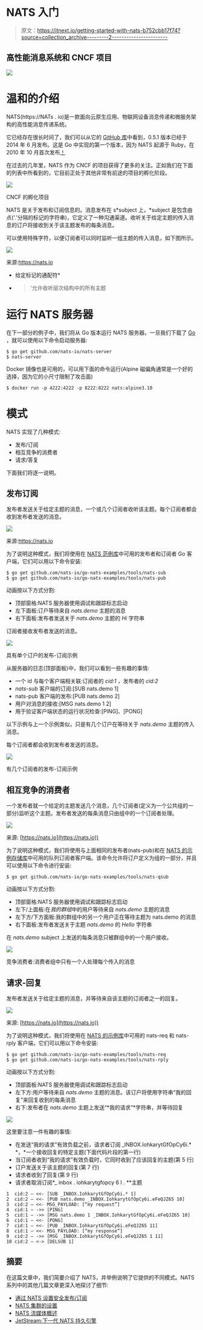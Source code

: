 # NATS 入门

> 原文：<https://itnext.io/getting-started-with-nats-b752cbb17f74?source=collection_archive---------2----------------------->

## 高性能消息系统和 CNCF 项目

![](img/b3da38eca269cbe907bd7f54188c64f0.png)

# 温和的介绍

NATS(https://NATs . io)是一款面向云原生应用、物联网设备消息传递和微服务架构的高性能消息传递系统。

它已经存在很长时间了，我们可以从它的 [GitHub 库](https://github.com/nats-io)中看到，0.5.1 版本已经于 2014 年 6 月发布。这是 Go 中实现的第一个版本，因为 NATS 起源于 Ruby，在 2010 年 10 月首次发布[！](https://github.com/nats-io/nats.rb/commits/master?after=77d8a8e1d5e6ea081086718a6c565642a197ab5f+699)

在过去的几年里，NATS 作为 CNCF 的项目获得了更多的关注。正如我们在下面的列表中所看到的，它目前正处于其他非常有前途的项目的孵化阶段。

![](img/adf37bb0e3d2b68bb9c86bc7a86e7499.png)

CNCF 的孵化项目

NATS 是关于发布和订阅信息的。消息发布在 s*subject 上，*subject 是包含由点('.'分隔的标记的字符串)，它定义了一种沟通渠道。收听关于给定主题的传入消息的订户将接收到关于该主题发布的每条消息。

可以使用特殊字符，以便订阅者可以同时监听一组主题的传入消息，如下图所示。

![](img/5b17007492a4aad478786b43496b7ac5.png)

来源:https://nats.io

*   给定标记的通配符*
*   >'允许收听层次结构中的所有主题

# 运行 NATS 服务器

在下一部分的例子中，我们将从 Go 版本运行 NATS 服务器。一旦我们下载了 [Go](https://golang.org/dl/) ，就可以使用以下命令启动服务器:

```
$ go get github.com/nats-io/nats-server
$ nats-server
```

Docker 镜像也是可用的，可以用下面的命令运行(Alpine 磁偏角通常是一个好的选择，因为它的小尺寸限制了攻击面)

```
$ docker run -p 4222:4222 -p 8222:8222 nats:alpine3.10
```

# 模式

NATS 实现了几种模式:

*   发布/订阅
*   相互竞争的消费者
*   请求/答复

下面我们将逐一说明。

## 发布订阅

发布者发送关于给定主题的消息，一个或几个订阅者收听该主题。每个订阅者都会收到发布者发送的消息。

![](img/3bf4e878c8f2b5ea49ea542fefa29d3d.png)

来源:https://nats.io

为了说明这种模式，我们将使用在 [NATS 范例库](https://github.com/nats-io/go-nats-examples/tree/master/tools)中可用的发布者和订阅者 Go 客户端，它们可以用以下命令安装:

```
$ go get github.com/nats-io/go-nats-examples/tools/nats-sub
$ go get github.com/nats-io/go-nats-examples/tools/nats-pub
```

动画按以下方式分割:

*   顶部窗格:NATS 服务器使用调试和跟踪标志启动
*   左下面板:订户等待来自 *nats.demo* 主题的消息
*   右下面板:发布者发送关于 *nats.demo* 主题的 *Hi* 字符串

订阅者接收发布者发送的消息。

![](img/58d377e8ec8bbea194f44d30ababdfbb.png)

具有单个订户的发布-订阅示例

从服务器的日志(顶部面板)中，我们可以看到一些有趣的事情:

*   一个 id 与每个客户端相关联:订阅者的 *cid:1* ，发布者的 *cid:2*
*   *nats-sub* 客户端的订阅:[SUB nats.demo 1]
*   nats-pub 客户端的发布:[PUB nats.demo 2]
*   用户对消息的接收:[MSG nats.demo 1 2]
*   用于验证客户端状态的运行状况检查:[PING]、[PONG]

以下示例与上一个示例类似，只是有几个订户在等待关于 *nats.demo* 主题的传入消息。

每个订阅者都会收到发布者发送的消息。

![](img/37ac6663edcedececcaea31406b9dc30.png)

有几个订阅者的发布-订阅示例

## 相互竞争的消费者

一个发布者就一个给定的主题发送几个消息，几个订阅者(定义为一个公共组的一部分)监听这个主题。发布者发送的每条消息只由组中的一个订阅者处理。

![](img/081233ea4502ad4a0094900f58dedfe3.png)

来源: [https://nats.io](https://nats.io))

为了说明这种模式，我们将使用与上面相同的发布者(nats-pub)和在 [NATS 的示例存储库](https://github.com/nats-io/go-nats-examples/tree/master/tools)中可用的队列订阅者客户端。该命令允许将订户定义为组的一部分，并且可以使用以下命令进行安装:

```
$ go get github.com/nats-io/go-nats-examples/tools/nats-qsub
```

动画按以下方式分割:

*   顶部窗格:NATS 服务器使用调试和跟踪标志启动
*   左下/上面板:在*我的群组*中的用户等待来自 *nats.demo* 主题的消息
*   左下方/下方面板:我的群组中的另一个用户正在等待主题为 nats.demo 的消息
*   右下面板:发布者发送关于主题 *nats.demo* 的 *Hello* 字符串

在 *nats.demo* subject 上发送的每条消息只被群组中的一个用户接收。

![](img/2961df7978115ffa10f1de86086ea72b.png)

竞争消费者:消费者组中只有一个人处理每个传入的消息

## 请求-回复

发布者发送关于给定主题的消息，并等待来自该主题的订阅者之一的回复。

![](img/18b629dc2d853b9001a35066f1017563.png)

来源: [https://nats.io](https://nats.io))

为了说明这种模式，我们将使用在 [NATS 的示例库](https://github.com/nats-io/go-nats-examples/tree/master/tools)中可用的 nats-req 和 nats-rply 客户端，它们可以用以下命令安装:

```
$ go get github.com/nats-io/go-nats-examples/tools/nats-req
$ go get github.com/nats-io/go-nats-examples/tools/nats-rply
```

动画按以下方式分割:

*   顶部面板:NATS 服务器使用调试和跟踪标志启动
*   左下方:用户等待来自 *nats.demo* 主题的消息。该订户将使用字符串“我的回复”来回复收到的每条消息
*   右下:发布者在 *nats.demo* 主题上发送“*我的请求”*字符串，并等待回复

![](img/b6ea71135041080064216818d5a53cfd.png)

这里要注意一件有趣的事情:

*   在发送“我的请求”有效负载之前，请求者订阅 _INBOX.IohkarytGfOpCy6i.* *，*一个接收回复的特定主题(下面代码片段的第一行)
*   当订阅者收到“我的请求”有效负载时，它同时收到了应该回复的主题(第 5 行)
*   订户发送关于该主题的回复(第 7 行)
*   请求者收到了回复(第 9 行)
*   请求者取消订阅*_ inbox . iohkarytgfopcy 6 I . **主题

```
1  cid:2 — <<- [SUB _INBOX.IohkarytGfOpCy6i.* 1]
2  cid:2 — <<- [PUB nats.demo _INBOX.IohkarytGfOpCy6i.eFeQJZ65 10]
3  cid:2 — <<- MSG_PAYLOAD: [“my request”]
4  cid:1 — ->> [PING]
5  cid:1 — ->> [MSG nats.demo 1 _INBOX.IohkarytGfOpCy6i.eFeQJZ65 10]
6  cid:1 — <<- [PONG]
7  cid:1 — <<- [PUB _INBOX.IohkarytGfOpCy6i.eFeQJZ65 11]
8  cid:1 — <<- MSG_PAYLOAD: [“my response”]
9  cid:2 — ->> [MSG _INBOX.IohkarytGfOpCy6i.eFeQJZ65 1 11]
10 cid:2 — <-> [DELSUB 1]
```

## 摘要

在这篇文章中，我们简要介绍了 NATS，并举例说明了它提供的不同模式。NATS 系列中的其他几篇文章更深入地探讨了细节:

*   [通过 NATS 设置安全发布/订阅](/secure-pub-sub-with-nats-fcda983d0612)
*   [NATS 集群的设置](/setting-up-a-nats-cluster-92ca8fd6a6e1)
*   [NATS 流媒体概述](/overview-of-nats-streaming-ea0e80449507)
*   [JetStream:下一代 NATS 持久引擎](/jetstream-the-next-generation-of-nats-persistence-engine-cb6c2c80dd20)